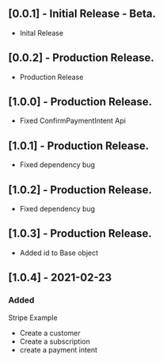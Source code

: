 ## [0.0.1] - Initial Release - Beta.

- Inital Release

## [0.0.2] - Production Release.

- Production Release

## [1.0.0] - Production Release.

- Fixed ConfirmPaymentIntent Api

## [1.0.1] - Production Release.

- Fixed dependency bug

## [1.0.2] - Production Release.

- Fixed dependency bug

## [1.0.3] - Production Release.

- Added id to Base object

## [1.0.4] - 2021-02-23

### Added

Stripe Example

- Create a customer
- Create a subscription
- create a payment intent
